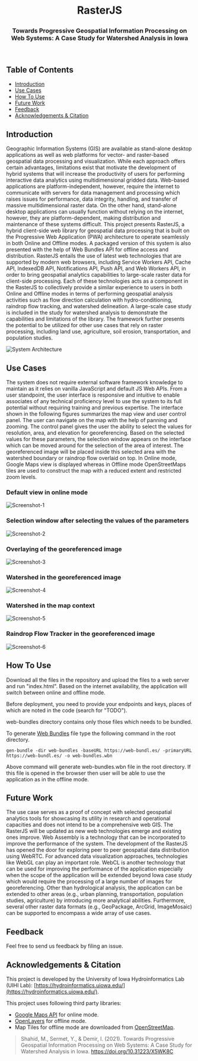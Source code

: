 <h1 align="center">RasterJS</p>
<h3 align="center">
  Towards Progressive Geospatial Information Processing on Web Systems: A Case Study for Watershed Analysis in Iowa
</h3>
<br>

## Table of Contents

- [Introduction](#introduction)
- [Use Cases](#use-cases)
- [How To Use](#how-to-use)
- [Future Work](#future-work)
- [Feedback](#feedback)
- [Acknowledgements & Citation](#acknowledgements--citation)

## Introduction

Geographic Information Systems (GIS) are available as stand-alone desktop applications as well as web platforms for vector- and raster-based geospatial data processing and visualization. While each approach offers certain advantages, limitations exist that motivate the development of hybrid systems that will increase the productivity of users for performing interactive data analytics using multidimensional gridded data. Web-based applications are platform-independent, however, require the internet to communicate with servers for data management and processing which raises issues for performance, data integrity, handling, and transfer of massive multidimensional raster data. On the other hand, stand-alone desktop applications can usually function without relying on the internet, however, they are platform-dependent, making distribution and maintenance of these systems difficult. This project presents RasterJS, a hybrid client-side web library for geospatial data processing that is built on the Progressive Web Application (PWA) architecture to operate seamlessly in both Online and Offline modes. A packaged version of this system is also presented with the help of Web Bundles API for offline access and distribution. RasterJS entails the use of latest web technologies that are supported by modern web browsers, including Service Workers API, Cache API, IndexedDB API, Notifications API, Push API, and Web Workers API, in order to bring geospatial analytics capabilities to large-scale raster data for client-side processing. Each of these technologies acts as a component in the RasterJS to collectively provide a similar experience to users in both Online and Offline modes in terms of performing geospatial analysis activities such as flow direction calculation with hydro-conditioning, raindrop flow tracking, and watershed delineation. A large-scale case study is included in the study for watershed analysis to demonstrate the capabilities and limitations of the library. The framework further presents the potential to be utilized for other use cases that rely on raster processing, including land use, agriculture, soil erosion, transportation, and population studies.

![System Architecture](screenshots/System-Architecture.png)

## Use Cases

The system does not require external software framework knowledge to maintain as it relies on vanilla JavaScript and default JS Web APIs. From a user standpoint, the user interface is responsive and intuitive to enable associates of any technical proficiency level to use the system to its full potential without requiring training and previous expertise. The interface shown in the following figures summarizes the map view and user control panel. The user can navigate on the map with the help of panning and zooming. The control panel gives the user the ability to select the values for resolution, area, and elevation for georeferencing. Based on the selected values for these parameters, the selection window appears on the interface which can be moved around for the selection of the area of interest. The georeferenced image will be placed inside this selected area with the watershed boundary or raindrop flow overlaid on top. In Online mode, Google Maps view is displayed whereas in Offline mode OpenStreetMaps tiles are used to construct the map with a reduced extent and restricted zoom levels.

### Default view in online mode
![Screenshot-1](screenshots/online-mode-screenshot.png)

### Selection window after selecting the values of the parameters
![Screenshot-2](screenshots/online-mode-screenshot-1.PNG)

### Overlaying of the georeferenced image
![Screenshot-3](screenshots/online-mode-screenshot-2.PNG)

### Watershed in the georeferenced image
![Screenshot-4](screenshots/online-mode-screenshot-3.PNG)

### Watershed in the map context
![Screenshot-5](screenshots/online-mode-screenshot-4.PNG)

### Raindrop Flow Tracker in the georeferenced image
![Screenshot-6](screenshots/online-mode-screenshot-5.PNG)

## How To Use

Download all the files in the repository and upload the files to a web server and run "index.html". Based on the internet availability, the application will switch between online and offline mode.

Before deployment, you need to provide your endpoints and keys, places of which are noted in the code (search for "TODO").

web-bundles directory contains only those files which needs to be bundled. 

To generate [Web Bundles](https://web.dev/web-bundles/) file type the following command in the root directory.
```
gen-bundle -dir web-bundles -baseURL https://web-bundl.es/ -primaryURL https://web-bundl.es/ -o web-bundles.wbn
```
Above command will generate web-bundles.wbn file in the root directory. 
If this file is opened in the browser then user will be able to use the application as in the offline mode.

## Future Work
The use case serves as a proof of concept with selected geospatial analytics tools for showcasing its utility in research and operational capacities and does not intend to be a comprehensive web GIS. The RasterJS will be updated as new web technologies emerge and existing ones improve. Web Assembly is a technology that can be incorporated to improve the performance of the system. The development of the RasterJS has opened the door for exploring peer to peer geospatial data distribution using WebRTC. For advanced data visualization approaches, technologies like WebGL can play an important role. WebCL is another technology that can be used for improving the performance of the application especially when the scope of the application will be extended beyond Iowa case study which would require the processing of a large number of images for georeferencing. Other than hydrological analysis, the application can be extended to other areas (e.g., urban planning, transportation, population studies, agriculture) by introducing more analytical abilities. Furthermore, several other raster data formats (e.g., GeoPackage, ArcGrid, ImageMosaic) can be supported to encompass a wide array of use cases.

## Feedback
Feel free to send us feedback by filing an issue.

## Acknowledgements & Citation
This project is developed by the University of Iowa Hydroinformatics Lab (UIHI Lab): [https://hydroinformatics.uiowa.edu/](https://hydroinformatics.uiowa.edu/).

This project uses following third party libraries:

- [Google Maps API](https://developers.google.com/maps/documentation) for online mode.
- [OpenLayers](https://openlayers.org/) for offline mode.
- Map Tiles for offline mode are downloaded from [OpenStreetMap](https://www.openstreetmap.org/#map=4/38.01/-95.84).

> Shahid, M., Sermet, Y., & Demir, I. (2021). Towards Progressive Geospatial Information Processing on Web Systems: A Case Study for Watershed Analysis in Iowa. https://doi.org/10.31223/X5WK8C
